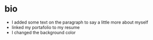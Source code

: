 # bio
* I added some text on the paragraph to say a little more about myself
* linked my portafolio to my resume 
* I changed the background color